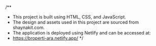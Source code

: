 /**
 * This project is built using HTML, CSS, and JavaScript.
 * The design and assets used in this project are sourced from shaynakit.com.
 * The application is deployed using Netlify and can be accessed at:
 * https://broperti-ara.netlify.app/
 */